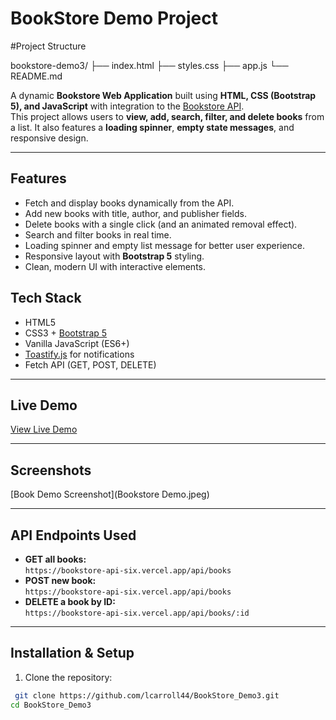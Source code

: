 # BookStore Demo Project

#Project Structure

bookstore-demo3/
├── index.html
├── styles.css
├── app.js
└── README.md

A dynamic **Bookstore Web Application** built using **HTML, CSS (Bootstrap 5), and JavaScript** with integration to the [Bookstore API](https://bookstore-api-six.vercel.app/api/books).  
This project allows users to **view, add, search, filter, and delete books** from a list. It also features a **loading spinner**, **empty state messages**, and responsive design.

---

## Features

- Fetch and display books dynamically from the API.
- Add new books with title, author, and publisher fields.
- Delete books with a single click (and an animated removal effect).
- Search and filter books in real time.
- Loading spinner and empty list message for better user experience.
- Responsive layout with **Bootstrap 5** styling.
- Clean, modern UI with interactive elements.

## Tech Stack

- HTML5
- CSS3 + [Bootstrap 5](https://getbootstrap.com/)
- Vanilla JavaScript (ES6+)
- [Toastify.js](https://apvarun.github.io/toastify-js/) for notifications
- Fetch API (GET, POST, DELETE)

---

## Live Demo

[View Live Demo](https://github.com/lcarroll44/BookStore-Demo3#)

---

## Screenshots

[Book Demo Screenshot](Bookstore Demo.jpeg)

---

## API Endpoints Used

- **GET all books:**  
`https://bookstore-api-six.vercel.app/api/books`
- **POST new book:**  
`https://bookstore-api-six.vercel.app/api/books`
- **DELETE a book by ID:**  
`https://bookstore-api-six.vercel.app/api/books/:id`

---

## Installation & Setup

1. Clone the repository:

 ```bash
  git clone https://github.com/lcarroll44/BookStore_Demo3.git
 cd BookStore_Demo3
 ```
